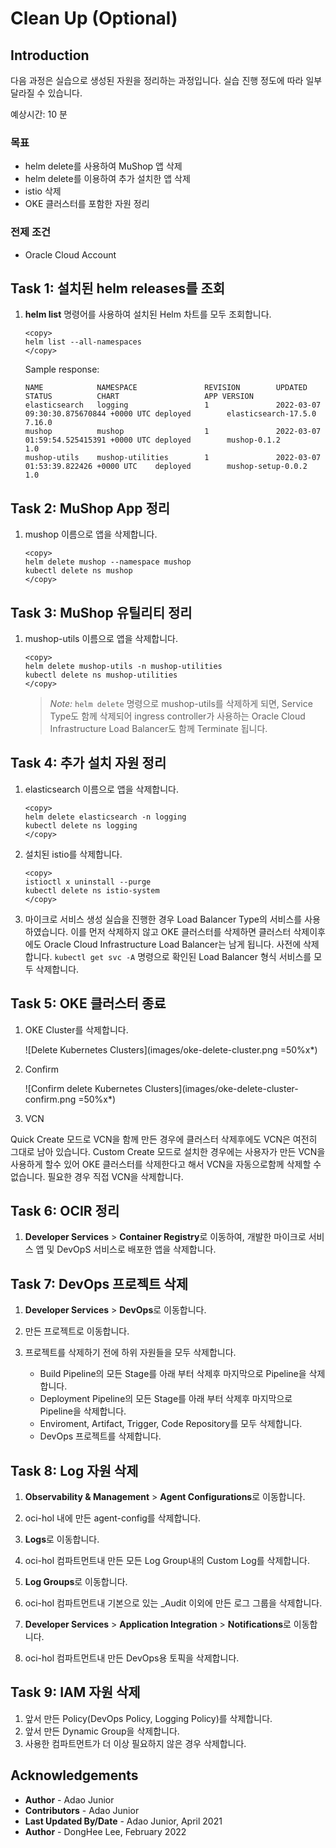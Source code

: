 # Clean Up (Optional)

## Introduction

다음 과정은 실습으로 생성된 자원을 정리하는 과정입니다. 실습 진행 정도에 따라 일부 달라질 수 있습니다.

예상시간: 10 분

### 목표

- helm delete를 사용하여 MuShop 앱 삭제
- helm delete를 이용하여 추가 설치한 앱 삭제
- istio 삭제
- OKE 클러스터를 포함한 자원 정리

### 전제 조건

- Oracle Cloud Account

## Task 1: 설치된 helm releases를 조회

1. **helm list** 명령어를 사용하여 설치된 Helm 차트를 모두 조회합니다.

    ````shell
    <copy>
    helm list --all-namespaces
    </copy>
    ````

    Sample response:

    ````shell
    NAME            NAMESPACE               REVISION        UPDATED                                 STATUS          CHART                   APP VERSION
    elasticsearch   logging                 1               2022-03-07 09:30:30.875670844 +0000 UTC deployed        elasticsearch-17.5.0    7.16.0     
    mushop          mushop                  1               2022-03-07 01:59:54.525415391 +0000 UTC deployed        mushop-0.1.2            1.0        
    mushop-utils    mushop-utilities        1               2022-03-07 01:53:39.822426 +0000 UTC    deployed        mushop-setup-0.0.2      1.0
    ````

## Task 2: MuShop App 정리

1. mushop 이름으로 앱을 삭제합니다.

    ````shell
    <copy>
    helm delete mushop --namespace mushop
    kubectl delete ns mushop
    </copy>
    ````

## Task 3: MuShop 유틸리티 정리

1. mushop-utils 이름으로 앱을 삭제합니다.

    ````shell
    <copy>
    helm delete mushop-utils -n mushop-utilities
    kubectl delete ns mushop-utilities
    </copy>
    ````

    > *Note:* `helm delete` 명령으로 mushop-utils를 삭제하게 되면, Service Type도 함께 삭제되어 ingress controller가 사용하는 Oracle Cloud Infrastructure Load Balancer도 함께 Terminate 됩니다.

## Task 4: 추가 설치 자원 정리

1. elasticsearch 이름으로 앱을 삭제합니다.

    ````shell
    <copy>
    helm delete elasticsearch -n logging
    kubectl delete ns logging    
    </copy>
    ````

2. 설치된 istio를 삭제합니다.
    ````shell
    <copy>
    istioctl x uninstall --purge
    kubectl delete ns istio-system
    </copy>
    ````

3. 마이크로 서비스 생성 실습을 진행한 경우 Load Balancer Type의 서비스를 사용하였습니다. 이를 먼저 삭제하지 않고 OKE 클러스터를 삭제하면 클러스터 삭제이후에도 Oracle Cloud Infrastructure Load Balancer는 남게 됩니다. 사전에 삭제합니다. `kubectl get svc -A` 명령으로 확인된 Load Balancer 형식 서비스를 모두 삭제합니다.

## Task 5: OKE 클러스터 종료

1. OKE Cluster를 삭제합니다.

    ![Delete Kubernetes Clusters](images/oke-delete-cluster.png =50%x*)

2. Confirm

    ![Confirm delete Kubernetes Clusters](images/oke-delete-cluster-confirm.png =50%x*)

3. VCN

Quick Create 모드로 VCN을 함께 만든 경우에 클러스터 삭제후에도 VCN은 여전히 그대로 남아 있습니다. Custom Create 모드로 설치한 경우에는 사용자가 만든 VCN을 사용하게 할수 있어 OKE 클러스터를 삭제한다고 해서 VCN을 자동으로함께 삭제할 수 없습니다.
필요한 경우 직접 VCN을 삭제합니다.

## Task 6: OCIR 정리

1. **Developer Services** &gt; **Container Registry**로 이동하여, 개발한 마이크로 서비스 앱 및 DevOpS 서비스로 배포한 앱을 삭제합니다.

## Task 7: DevOps 프로젝트 삭제

1. **Developer Services** &gt; **DevOps**로 이동합니다.

2. 만든 프로젝트로 이동합니다.

3. 프로젝트를 삭제하기 전에 하위 자원들을 모두 삭제합니다.

    - Build Pipeline의 모든 Stage를 아래 부터 삭제후 마지막으로 Pipeline을 삭제합니다.
    - Deployment Pipeline의 모든 Stage를 아래 부터 삭제후 마지막으로 Pipeline을 삭제합니다.
    - Enviroment, Artifact, Trigger, Code Repository를 모두 삭제합니다.
    - DevOps 프로젝트를 삭제합니다.

## Task 8: Log 자원 삭제

1. **Observability & Management** &gt; **Agent Configurations**로 이동합니다.

2. oci-hol 내에 만든 agent-config를 삭제합니다.

3. **Logs**로 이동합니다.

4. oci-hol 컴파트먼트내 만든 모든 Log Group내의 Custom Log를 삭제합니다.

5. **Log Groups**로 이동합니다.

6. oci-hol 컴파트먼트내 기본으로 있는 _Audit 이외에 만든 로그 그룹을 삭제합니다.

7. **Developer Services** &gt; **Application Integration** &gt; **Notifications**로 이동합니다.

8. oci-hol 컴파트먼트내 만든 DevOps용 토픽을 삭제합니다.

## Task 9: IAM 자원 삭제

1. 앞서 만든 Policy(DevOps Policy, Logging Policy)를 삭제합니다.
2. 앞서 만든 Dynamic Group을 삭제합니다.
3. 사용한 컴파트먼트가 더 이상 필요하지 않은 경우 삭제합니다.



## Acknowledgements

- **Author** - Adao Junior
- **Contributors** -  Adao Junior
- **Last Updated By/Date** - Adao Junior, April 2021
- **Author** - DongHee Lee, February 2022
